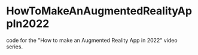# HowToMakeAnAugmentedRealityAppIn2022
code for the "How to make an Augmented Reality App in 2022" video series.
